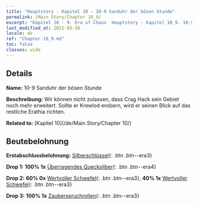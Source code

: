 ```yaml
---
title: "Hauptstory - Kapitel 10 - 10-9 Sanduhr der bösen Stunde"
permalink: /Main Story/Chapter 10_9/
excerpt: "Kapitel 10 - 9. Era of Chaos  Hauptstory - Kapitel 10_9. 10-9 Sanduhr der bösen Stunde"
last_modified_at: 2021-03-30
locale: de
ref: "Chapter 10_9.md"
toc: false
classes: wide
---
```


## Details

 **Name:** 10-9 Sanduhr der bösen Stunde

 **Beschreibung:** Wir können nicht zulassen, dass Crag Hack sein Gebiet noch mehr erweitert. Sollte er Krewlod erobern, wird er seinen Blick auf das restliche Erathia richten.

 **Related to:** [Kapitel 10](/de/Main Story/Chapter 10/)

## Beutebelohnung

 **Erstabschlussbelohnung:** [Silberschlüssel](/de/Items/con_693/){: .btn .btn--era3}

 **Drop 1:** **100% 1x** [Überragendes Quecksilber](/de/Items/mat_35/){: .btn .btn--era4}

 **Drop 2:** **60% 0x** [Wertvoller Schwefel](/de/Items/mat_29/){: .btn .btn--era3}, **40% 1x** [Wertvoller Schwefel](/de/Items/mat_29/){: .btn .btn--era3}

 **Drop 3:** **100% 1x** [Zauberspruchrollen](/de/Items/con_694/){: .btn .btn--era3}

